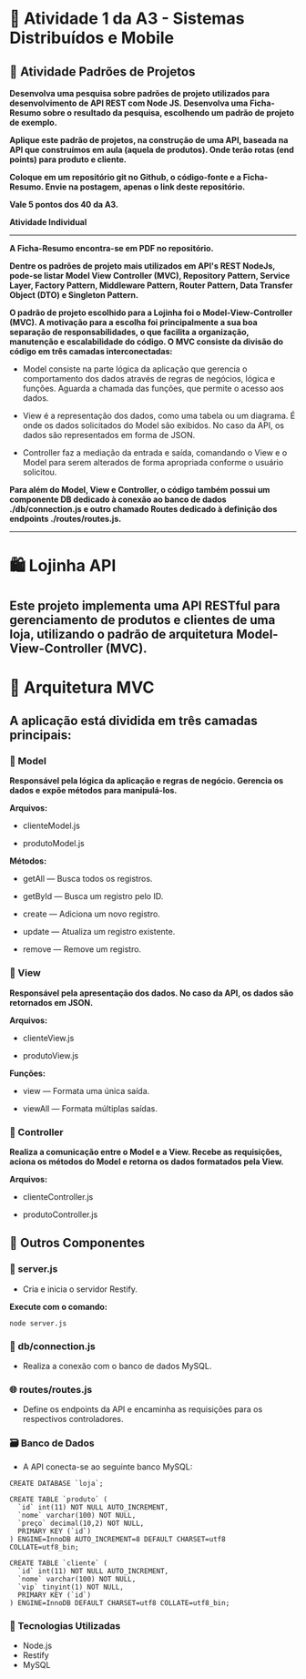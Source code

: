 # 📘 Atividade 1 da A3 - Sistemas Distribuídos e Mobile

## 📌 Atividade Padrões de Projetos

**Desenvolva uma pesquisa sobre padrões de projeto utilizados para desenvolvimento de API REST com Node JS. Desenvolva uma Ficha-Resumo sobre o resultado da pesquisa, escolhendo um padrão de projeto de exemplo.**

**Aplique este padrão de projetos, na construção de uma API, baseada na API que construímos em aula (aquela de produtos). Onde terão rotas (end points) para produto e cliente.**

**Coloque em um repositório git no Github, o código-fonte e a Ficha-Resumo. Envie na postagem, apenas o link deste repositório.**

**Vale 5 pontos dos 40 da A3.**

**Atividade Individual**

-----

**A Ficha-Resumo encontra-se em PDF no repositório.**

**Dentre os padrões de projeto mais utilizados em API's REST NodeJs, pode-se listar
Model View Controller (MVC), Repository Pattern, Service Layer, Factory
Pattern, Middleware Pattern, Router Pattern, Data Transfer Object (DTO) e
Singleton Pattern.**

**O padrão de projeto escolhido para a Lojinha foi o Model-View-Controller (MVC). A
motivação para a escolha foi principalmente a sua boa separação de
responsabilidades, o que facilita a organização, manutenção e escalabilidade do
código. O MVC consiste da divisão do código em três camadas interconectadas:**

- Model consiste na parte lógica da aplicação que gerencia o comportamento
dos dados através de regras de negócios, lógica e funções. Aguarda a
chamada das funções, que permite o acesso aos dados.

- View é a representação dos dados, como uma tabela ou um diagrama. É
onde os dados solicitados do Model são exibidos. No caso da API, os dados
são representados em forma de JSON.

- Controller faz a mediação da entrada e saída, comandando o View e o
Model para serem alterados de forma apropriada conforme o usuário
solicitou.

**Para além do Model, View e Controller, o código também possui um componente
DB dedicado à conexão ao banco de dados ./db/connection.js e outro chamado
Routes dedicado à definição dos endpoints ./routes/routes.js.**

-----

# 🛍️ Lojinha API
## Este projeto implementa uma API RESTful para gerenciamento de produtos e clientes de uma loja, utilizando o padrão de arquitetura Model-View-Controller (MVC).

# 📐 Arquitetura MVC
## A aplicação está dividida em três camadas principais:

### 🔹 Model
**Responsável pela lógica da aplicação e regras de negócio. Gerencia os dados e expõe métodos para manipulá-los.**

**Arquivos:**

- clienteModel.js

- produtoModel.js

**Métodos:**

- getAll — Busca todos os registros.

- getById — Busca um registro pelo ID.

- create — Adiciona um novo registro.

- update — Atualiza um registro existente.

- remove — Remove um registro.

### 🔹 View
**Responsável pela apresentação dos dados. No caso da API, os dados são retornados em JSON.**

**Arquivos:**

- clienteView.js

- produtoView.js

**Funções:**

- view — Formata uma única saída.

- viewAll — Formata múltiplas saídas.

### 🔹 Controller
**Realiza a comunicação entre o Model e a View. Recebe as requisições, aciona os métodos do Model e retorna os dados formatados pela View.**

**Arquivos:**

- clienteController.js

- produtoController.js

## 📁 Outros Componentes

### 📄 server.js
- Cria e inicia o servidor Restify.

**Execute com o comando:** 
```
node server.js
```

### 🔌 db/connection.js
- Realiza a conexão com o banco de dados MySQL.

### 🌐 routes/routes.js
- Define os endpoints da API e encaminha as requisições para os respectivos controladores.

### 🗃️ Banco de Dados
- A API conecta-se ao seguinte banco MySQL:

```
CREATE DATABASE `loja`;

CREATE TABLE `produto` (
  `id` int(11) NOT NULL AUTO_INCREMENT,
  `nome` varchar(100) NOT NULL,
  `preço` decimal(10,2) NOT NULL,
  PRIMARY KEY (`id`)
) ENGINE=InnoDB AUTO_INCREMENT=8 DEFAULT CHARSET=utf8 COLLATE=utf8_bin;

CREATE TABLE `cliente` (
  `id` int(11) NOT NULL AUTO_INCREMENT,
  `nome` varchar(100) NOT NULL,
  `vip` tinyint(1) NOT NULL,
  PRIMARY KEY (`id`)
) ENGINE=InnoDB DEFAULT CHARSET=utf8 COLLATE=utf8_bin;
```
### 🚀 Tecnologias Utilizadas
- Node.js
- Restify
- MySQL
